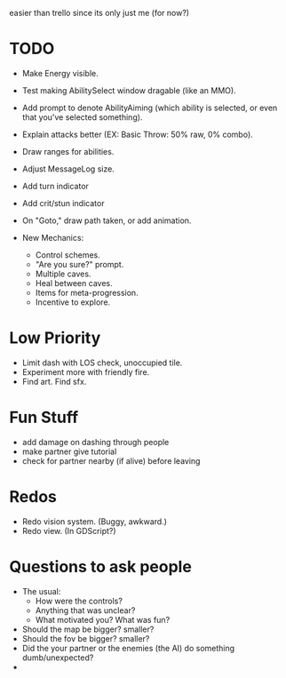easier than trello since its only just me (for now?)

# TODO
* Make Energy visible.
* Test making AbilitySelect window dragable (like an MMO).
* Add prompt to denote AbilityAiming (which ability is selected, or even that you've selected something).
* Explain attacks better (EX: Basic Throw: 50% raw, 0% combo).
* Draw ranges for abilities.
* Adjust MessageLog size.
* Add turn indicator
* Add crit/stun indicator
* On "Goto," draw path taken, or add animation.

* New Mechanics:
    * Control schemes.
    * "Are you sure?" prompt.
    * Multiple caves.
    * Heal between caves.
    * Items for meta-progression.
    * Incentive to explore.

# Low Priority
* Limit dash with LOS check, unoccupied tile.
* Experiment more with friendly fire.
* Find art. Find sfx.

# Fun Stuff
* add damage on dashing through people
* make partner give tutorial
* check for partner nearby (if alive) before leaving

# Redos
* Redo vision system. (Buggy, awkward.)
* Redo view. (In GDScript?)

# Questions to ask people
* The usual:
    * How were the controls?
    * Anything that was unclear?
    * What motivated you? What was fun?
* Should the map be bigger? smaller?
* Should the fov be bigger? smaller?
* Did the your partner or the enemies (the AI) do something dumb/unexpected?
* 